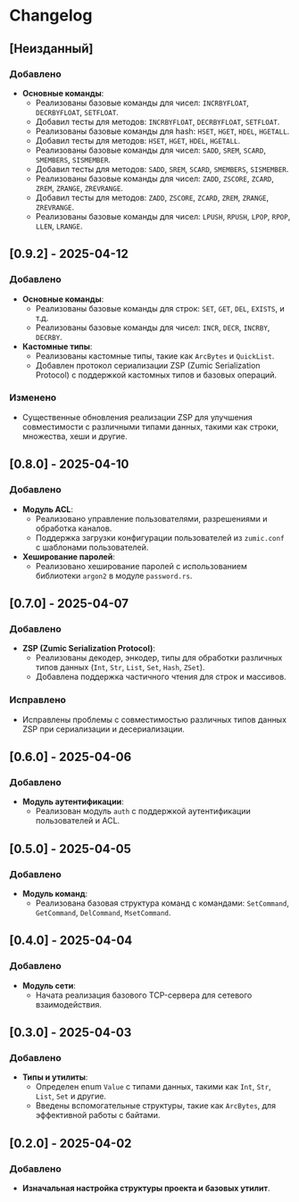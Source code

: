 # Changelog

## [Неизданный]
### Добавлено
- **Основные команды**:
  - Реализованы базовые команды для чисел: `INCRBYFLOAT`, `DECRBYFLOAT`, `SETFLOAT`.
  - Добавил тесты для методов: `INCRBYFLOAT`, `DECRBYFLOAT`, `SETFLOAT`.
  - Реализованы базовые команды для hash: `HSET`, `HGET`, `HDEL`, `HGETALL`.
  - Добавил тесты для методов: `HSET`, `HGET`, `HDEL`, `HGETALL`.
  - Реализованы базовые команды для чисел: `SADD`, `SREM`, `SCARD`, `SMEMBERS`, `SISMEMBER`.
  - Добавил тесты для методов: `SADD`, `SREM`, `SCARD`, `SMEMBERS`, `SISMEMBER`.
  - Реализованы базовые команды для чисел: `ZADD`, `ZSCORE`, `ZCARD`, `ZREM`, `ZRANGE`, `ZREVRANGE`.
  - Добавил тесты для методов: `ZADD`, `ZSCORE`, `ZCARD`, `ZREM`, `ZRANGE`, `ZREVRANGE`.
  - Реализованы базовые команды для чисел: `LPUSH`, `RPUSH`, `LPOP`, `RPOP`, `LLEN`, `LRANGE`.

## [0.9.2] - 2025-04-12

### Добавлено
- **Основные команды**:
  - Реализованы базовые команды для строк: `SET`, `GET`, `DEL`, `EXISTS`, и т.д.
  - Реализованы базовые команды для чисел: `INCR`, `DECR`, `INCRBY`, `DECRBY`.
- **Кастомные типы**:
  - Реализованы кастомные типы, такие как `ArcBytes` и `QuickList`.
  - Добавлен протокол сериализации ZSP (Zumic Serialization Protocol) с поддержкой кастомных типов и базовых операций.

### Изменено
- Существенные обновления реализации ZSP для улучшения совместимости с различными типами данных, такими как строки, множества, хеши и другие.

## [0.8.0] - 2025-04-10

### Добавлено
- **Модуль ACL**:
  - Реализовано управление пользователями, разрешениями и обработка каналов.
  - Поддержка загрузки конфигурации пользователей из `zumic.conf` с шаблонами пользователей.
- **Хеширование паролей**:
  - Реализовано хеширование паролей с использованием библиотеки `argon2` в модуле `password.rs`.

## [0.7.0] - 2025-04-07

### Добавлено
- **ZSP (Zumic Serialization Protocol)**:
  - Реализованы декодер, энкодер, типы для обработки различных типов данных (`Int`, `Str`, `List`, `Set`, `Hash`, `ZSet`).
  - Добавлена поддержка частичного чтения для строк и массивов.

### Исправлено
- Исправлены проблемы с совместимостью различных типов данных ZSP при сериализации и десериализации.

## [0.6.0] - 2025-04-06

### Добавлено
- **Модуль аутентификации**:
  - Реализован модуль `auth` с поддержкой аутентификации пользователей и ACL.

## [0.5.0] - 2025-04-05

### Добавлено
- **Модуль команд**:
  - Реализована базовая структура команд с командами: `SetCommand`, `GetCommand`, `DelCommand`, `MsetCommand`.

## [0.4.0] - 2025-04-04

### Добавлено
- **Модуль сети**:
  - Начата реализация базового TCP-сервера для сетевого взаимодействия.

## [0.3.0] - 2025-04-03

### Добавлено
- **Типы и утилиты**:
  - Определен enum `Value` с типами данных, такими как `Int`, `Str`, `List`, `Set` и другие.
  - Введены вспомогательные структуры, такие как `ArcBytes`, для эффективной работы с байтами.

## [0.2.0] - 2025-04-02

### Добавлено
- **Изначальная настройка структуры проекта и базовых утилит**.

